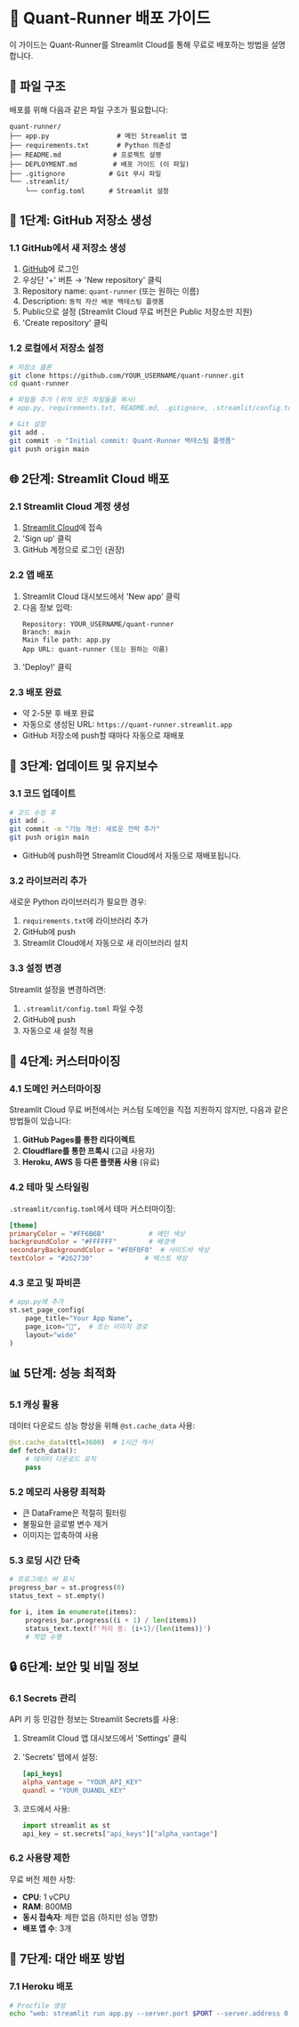 # 🚀 Quant-Runner 배포 가이드

이 가이드는 Quant-Runner를 Streamlit Cloud를 통해 무료로 배포하는 방법을 설명합니다.

## 📁 파일 구조

배포를 위해 다음과 같은 파일 구조가 필요합니다:

```
quant-runner/
├── app.py                 # 메인 Streamlit 앱
├── requirements.txt       # Python 의존성
├── README.md             # 프로젝트 설명
├── DEPLOYMENT.md         # 배포 가이드 (이 파일)
├── .gitignore           # Git 무시 파일
└── .streamlit/
    └── config.toml      # Streamlit 설정
```

## 🔧 1단계: GitHub 저장소 생성

### 1.1 GitHub에서 새 저장소 생성
1. [GitHub](https://github.com)에 로그인
2. 우상단 '+' 버튼 → 'New repository' 클릭
3. Repository name: `quant-runner` (또는 원하는 이름)
4. Description: `동적 자산 배분 백테스팅 플랫폼`
5. Public으로 설정 (Streamlit Cloud 무료 버전은 Public 저장소만 지원)
6. 'Create repository' 클릭

### 1.2 로컬에서 저장소 설정
```bash
# 저장소 클론
git clone https://github.com/YOUR_USERNAME/quant-runner.git
cd quant-runner

# 파일들 추가 (위의 모든 파일들을 복사)
# app.py, requirements.txt, README.md, .gitignore, .streamlit/config.toml

# Git 설정
git add .
git commit -m "Initial commit: Quant-Runner 백테스팅 플랫폼"
git push origin main
```

## 🌐 2단계: Streamlit Cloud 배포

### 2.1 Streamlit Cloud 계정 생성
1. [Streamlit Cloud](https://streamlit.io/cloud)에 접속
2. 'Sign up' 클릭
3. GitHub 계정으로 로그인 (권장)

### 2.2 앱 배포
1. Streamlit Cloud 대시보드에서 'New app' 클릭
2. 다음 정보 입력:
   ```
   Repository: YOUR_USERNAME/quant-runner
   Branch: main
   Main file path: app.py
   App URL: quant-runner (또는 원하는 이름)
   ```
3. 'Deploy!' 클릭

### 2.3 배포 완료
- 약 2-5분 후 배포 완료
- 자동으로 생성된 URL: `https://quant-runner.streamlit.app`
- GitHub 저장소에 push할 때마다 자동으로 재배포

## 🔄 3단계: 업데이트 및 유지보수

### 3.1 코드 업데이트
```bash
# 코드 수정 후
git add .
git commit -m "기능 개선: 새로운 전략 추가"
git push origin main
```
- GitHub에 push하면 Streamlit Cloud에서 자동으로 재배포됩니다.

### 3.2 라이브러리 추가
새로운 Python 라이브러리가 필요한 경우:
1. `requirements.txt`에 라이브러리 추가
2. GitHub에 push
3. Streamlit Cloud에서 자동으로 새 라이브러리 설치

### 3.3 설정 변경
Streamlit 설정을 변경하려면:
1. `.streamlit/config.toml` 파일 수정
2. GitHub에 push
3. 자동으로 새 설정 적용

## 🎨 4단계: 커스터마이징

### 4.1 도메인 커스터마이징
Streamlit Cloud 무료 버전에서는 커스텀 도메인을 직접 지원하지 않지만, 다음과 같은 방법들이 있습니다:

1. **GitHub Pages를 통한 리다이렉트**
2. **Cloudflare를 통한 프록시** (고급 사용자)
3. **Heroku, AWS 등 다른 플랫폼 사용** (유료)

### 4.2 테마 및 스타일링
`.streamlit/config.toml`에서 테마 커스터마이징:
```toml
[theme]
primaryColor = "#FF6B6B"           # 메인 색상
backgroundColor = "#FFFFFF"        # 배경색
secondaryBackgroundColor = "#F0F0F0"  # 사이드바 색상
textColor = "#262730"             # 텍스트 색상
```

### 4.3 로고 및 파비콘
```python
# app.py에 추가
st.set_page_config(
    page_title="Your App Name",
    page_icon="🚀",  # 또는 이미지 경로
    layout="wide"
)
```

## 📊 5단계: 성능 최적화

### 5.1 캐싱 활용
데이터 다운로드 성능 향상을 위해 `@st.cache_data` 사용:
```python
@st.cache_data(ttl=3600)  # 1시간 캐시
def fetch_data():
    # 데이터 다운로드 로직
    pass
```

### 5.2 메모리 사용량 최적화
- 큰 DataFrame은 적절히 필터링
- 불필요한 글로벌 변수 제거
- 이미지는 압축하여 사용

### 5.3 로딩 시간 단축
```python
# 프로그레스 바 표시
progress_bar = st.progress(0)
status_text = st.empty()

for i, item in enumerate(items):
    progress_bar.progress((i + 1) / len(items))
    status_text.text(f'처리 중: {i+1}/{len(items)}')
    # 작업 수행
```

## 🔒 6단계: 보안 및 비밀 정보

### 6.1 Secrets 관리
API 키 등 민감한 정보는 Streamlit Secrets를 사용:

1. Streamlit Cloud 앱 대시보드에서 'Settings' 클릭
2. 'Secrets' 탭에서 설정:
   ```toml
   [api_keys]
   alpha_vantage = "YOUR_API_KEY"
   quandl = "YOUR_QUANDL_KEY"
   ```

3. 코드에서 사용:
   ```python
   import streamlit as st
   api_key = st.secrets["api_keys"]["alpha_vantage"]
   ```

### 6.2 사용량 제한
무료 버전 제한 사항:
- **CPU**: 1 vCPU
- **RAM**: 800MB
- **동시 접속자**: 제한 없음 (하지만 성능 영향)
- **배포 앱 수**: 3개

## 🔄 7단계: 대안 배포 방법

### 7.1 Heroku 배포
```bash
# Procfile 생성
echo "web: streamlit run app.py --server.port $PORT --server.address 0.0.0.0" > Procfile